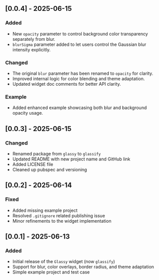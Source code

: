 ## [0.0.4] - 2025-06-15
### Added
- New `opacity` parameter to control background color transparency separately from blur.
- `blurSigma` parameter added to let users control the Gaussian blur intensity explicitly.

### Changed
- The original `blur` parameter has been renamed to `opacity` for clarity.
- Improved internal logic for color blending and theme adaptation.
- Updated widget doc comments for better API clarity.

### Example
- Added enhanced example showcasing both blur and background opacity usage.


## [0.0.3] - 2025-06-15
### Changed
- Renamed package from `glassy` to `glassify`
- Updated README with new project name and GitHub link
- Added LICENSE file
- Cleaned up pubspec and versioning

## [0.0.2] - 2025-06-14
### Fixed
- Added missing example project
- Resolved `.gitignore` related publishing issue
- Minor refinements to the widget implementation

## [0.0.1] - 2025-06-13
### Added
- Initial release of the `Glassy` widget (now `glassify`)
- Support for blur, color overlays, border radius, and theme adaptation
- Simple example project and test case
